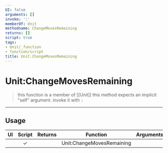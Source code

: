 ```yaml
---
UI: false
arguments: []
invoke: ':'
memberOf: Unit
methodname: ChangeMovesRemaining
returns: []
script: true
tags:
- Unit/_function
- function/script
title: Unit.ChangeMovesRemaining
---
```

# Unit:ChangeMovesRemaining
> this function is a member of [[Unit]]
> this method expects an implicit "self" argument. invoke it with `:`
-----
## Usage
|  UI | Script | Returns | Function | Arguments |
|:---:|:------:|-------:|:--------:|:---------|
| |✓||Unit:ChangeMovesRemaining||
